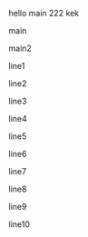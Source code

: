 hello main 222
kek

main

main2

line1

line2

line3

line4

line5

line6

line7


line8


line9

line10
